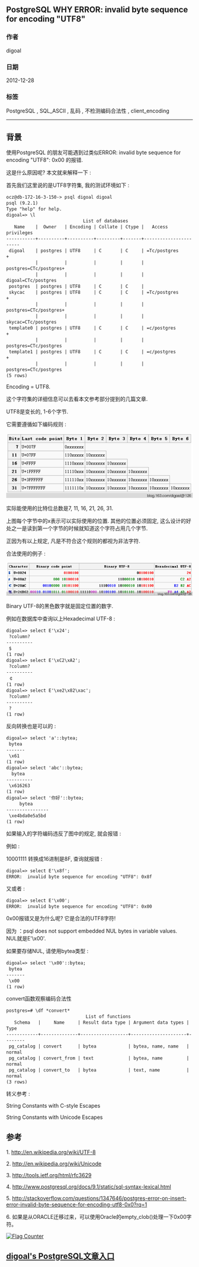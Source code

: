 ## PostgreSQL WHY ERROR: invalid byte sequence for encoding "UTF8"       
                                                                
### 作者                                                               
digoal                                                                
                                                                
### 日期                                                              
2012-12-28                                                                 
                                                                
### 标签                                                              
PostgreSQL , SQL_ASCII , 乱码 , 不检测编码合法性 , client_encoding                                                                                                             
                                                                
----                                                              
                                                                
## 背景                  
使用PostgreSQL 的朋友可能遇到过类似ERROR:  invalid byte sequence for encoding "UTF8": 0x00 的报错.    
    
这是什么原因呢? 本文就来解释一下 :     
    
首先我们这里说的是UTF8字符集, 我的测试环境如下 :     
    
```    
ocz@db-172-16-3-150-> psql digoal digoal    
psql (9.2.1)    
Type "help" for help.    
digoal=> \l    
                             List of databases    
   Name    |  Owner   | Encoding | Collate | Ctype |   Access privileges       
-----------+----------+----------+---------+-------+-----------------------    
 digoal    | postgres | UTF8     | C       | C     | =Tc/postgres         +    
           |          |          |         |       | postgres=CTc/postgres+    
           |          |          |         |       | digoal=CTc/postgres    
 postgres  | postgres | UTF8     | C       | C     |     
 skycac    | postgres | UTF8     | C       | C     | =Tc/postgres         +    
           |          |          |         |       | postgres=CTc/postgres+    
           |          |          |         |       | skycac=CTc/postgres    
 template0 | postgres | UTF8     | C       | C     | =c/postgres          +    
           |          |          |         |       | postgres=CTc/postgres    
 template1 | postgres | UTF8     | C       | C     | =c/postgres          +    
           |          |          |         |       | postgres=CTc/postgres    
(5 rows)    
```    
    
Encoding = UTF8.    
    
这个字符集的详细信息可以去看本文参考部分提到的几篇文章.    
    
UTF8是变长的, 1-6个字节.    
    
它需要遵循如下编码规则 :     
    
![pic](20121228_01_pic_001.jpg)    
    
实际能使用的比特位总数是7, 11, 16, 21, 26, 31.     
    
上图每个字节中的x表示可以实际使用的位置. 其他的位置必须固定, 这么设计的好处之一是读到第一个字节的时候就知道这个字符占用几个字节.    
    
正因为有以上规定, 凡是不符合这个规则的都视为非法字符.    
    
合法使用的例子 :     
    
![pic](20121228_01_pic_002.jpg)    
    
Binary UTF-8的黑色数字就是固定位置的数字.    
    
例如在数据库中查询以上Hexadecimal UTF-8 :     
    
```    
digoal=> select E'\x24';    
 ?column?     
----------    
 $    
(1 row)    
digoal=> select E'\xC2\xA2';    
 ?column?     
----------    
 ￠    
(1 row)    
digoal=> select E'\xe2\x82\xac';    
 ?column?     
----------    
 ?    
(1 row)    
```    
    
反向转换也是可以的 :     
    
```    
digoal=> select 'a'::bytea;    
 bytea     
-------    
 \x61    
(1 row)    
digoal=> select 'abc'::bytea;    
  bytea       
----------    
 \x616263    
(1 row)    
digoal=> select '你好'::bytea;    
     bytea          
----------------    
 \xe4bda0e5a5bd    
(1 row)    
```    
    
如果输入的字符编码违反了图中的规定, 就会报错 :     
    
例如 :     
    
10001111 转换成16进制是8F, 查询就报错 :     
    
```    
digoal=> select E'\x8f';    
ERROR:  invalid byte sequence for encoding "UTF8": 0x8f    
```    
    
又或者 :     
    
```    
digoal=> select E'\x00';    
ERROR:  invalid byte sequence for encoding "UTF8": 0x00    
```    
    
0x00报错又是为什么呢? 它是合法的UTF8字符!    
    
因为 ：psql does not support embedded NUL bytes in variable values.　NUL就是E'\x00'.    
    
如果要存储NUL, 请使用bytea类型 :     
    
```    
digoal=> select '\x00'::bytea;    
 bytea     
-------    
 \x00    
(1 row)    
```    
    
convert函数观察编码合法性    
    
```  
postgres=# \df *convert*  
                              List of functions  
   Schema   |     Name     | Result data type | Argument data types |  Type    
------------+--------------+------------------+---------------------+--------  
 pg_catalog | convert      | bytea            | bytea, name, name   | normal  
 pg_catalog | convert_from | text             | bytea, name         | normal  
 pg_catalog | convert_to   | bytea            | text, name          | normal  
(3 rows)  
```  
    
转义参考 :     
    
String Constants with C-style Escapes    
    
String Constants with Unicode Escapes    
    
## 参考    
1\. http://en.wikipedia.org/wiki/UTF-8    
    
2\. http://en.wikipedia.org/wiki/Unicode    
    
3\. http://tools.ietf.org/html/rfc3629    
    
4\. http://www.postgresql.org/docs/9.1/static/sql-syntax-lexical.html    
    
5\. http://stackoverflow.com/questions/1347646/postgres-error-on-insert-error-invalid-byte-sequence-for-encoding-utf8-0x0?rq=1    
                  
6\. 如果是从ORACLE迁移过来，可以使用Oracle的empty_clob()处理一下0x00字符。  
                                       
  
<a rel="nofollow" href="http://info.flagcounter.com/h9V1"  ><img src="http://s03.flagcounter.com/count/h9V1/bg_FFFFFF/txt_000000/border_CCCCCC/columns_2/maxflags_12/viewers_0/labels_0/pageviews_0/flags_0/"  alt="Flag Counter"  border="0"  ></a>  
  
  
  
  
## [digoal's PostgreSQL文章入口](https://github.com/digoal/blog/blob/master/README.md "22709685feb7cab07d30f30387f0a9ae")
  
